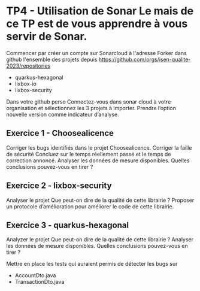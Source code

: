 # TP4 - Utilisation de Sonar Le mais de ce TP est de vous apprendre à vous servir de Sonar.

Commencer par créer un compte sur Sonarcloud à l'adresse 
Forker dans github l'ensemble des projets 
depuis https://github.com/orgs/isen-qualite-2023/repositories 
* quarkus-hexagonal 
* lixbox-io 
* lixbox-security 

Dans votre github perso 
Connectez-vous dans sonar cloud à votre organisation et sélectionnez les 3 projets à importer. 
Prendre l’option nouvelle version comme indicateur d’analyse.

## Exercice 1 - Choosealicence 

Corriger les bugs identifiés dans le projet Choosealicence.
Corriger la faille de sécurité Concluez sur le temps réellement passé et le temps de correction annoncé.
Analyser les données de mesure disponibles. Quelles conclusions pouvez-vous en tirer ?

## Exercice 2 - lixbox-security 

Analyser le projet Que peut-on dire de la qualité de cette librairie ?
Proposer un protocole d’amélioration pour améliorer le code de cette librairie.

## Exercice 3 - quarkus-hexagonal 

Analyzer le projet Que peut-on dire de la qualité de cette librairie ?
Analyser les données de mesure disponibles. Quelles conclusions pouvez-vous en tirer ?

Mettre en place les tests qui auraient permis de détecter les bugs sur 
* AccountDto.java 
* TransactionDto.java